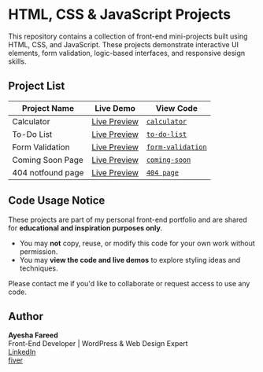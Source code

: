 # HTML, CSS & JavaScript Projects

This repository contains a collection of front-end mini-projects built using HTML, CSS, and JavaScript. These projects demonstrate interactive UI elements, form validation, logic-based interfaces, and responsive design skills.

## Project List

| Project Name      | Live Demo                                                   |   View Code                            |
|------------------ |-------------------------------------------------------------|----------------------------------------|
| Calculator        | [Live Preview](https://calculator-by-ayesha.netlify.app/)   | [`calculator`](calculator.html)        |
| To-Do List        | [Live Preview](https://to-do-list-ayesha.netlify.app/)      | [`to-do-list`](To-Do-list.html)        |
| Form Validation   | [Live Preview](https://form-validation-ayesha.netlify.app/) | [`form-validation`](form.html)         |  
| Coming Soon Page  | [Live Preview](https://coming-soon-ayesha.netlify.app/)     | [`coming-soon`](coming-soon.html)      |
| 404 notfound page | [Live Preview](https://404-pag-ayesha.netlify.app/)         | [`404 page`](404-page.html)            |


## Code Usage Notice

These projects are part of my personal front-end portfolio and are shared for **educational and inspiration purposes only**.

- You may **not** copy, reuse, or modify this code for your own work without permission.
- You may **view the code and live demos** to explore styling ideas and techniques.

Please contact me if you'd like to collaborate or request access to use any code.


## Author

**Ayesha Fareed**  
Front-End Developer | WordPress & Web Design Expert  
[LinkedIn](https://www.linkedin.com/in/ayesha-fareed/)  
[fiver](https://www.fiverr.com/sellers/ayeshaa_fareed/)


